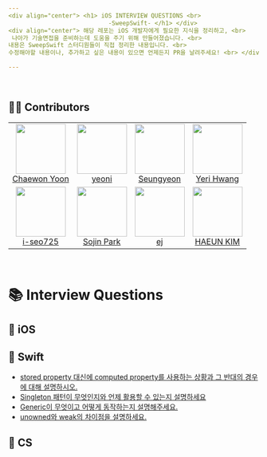 ```yaml
---
<div align="center"> <h1> iOS INTERVIEW QUESTIONS <br>
                            -SweepSwift- </h1> </div>
<div align="center"> 해당 레포는 iOS 개발자에게 필요한 지식을 정리하고, <br>
 나아가 기술면접을 준비하는데 도움을 주기 위해 만들어졌습니다. <br>
내용은 SweepSwift 스터디원들이 직접 정리한 내용입니다. <br>
수정해야할 내용이나, 추가하고 싶은 내용이 있으면 언제든지 PR을 날려주세요! <br> </div>

---
```

<br>

## 🧑‍💻 Contributors

<table>
  <tr>
   <td align="center">
      <a href="https://github.com/chaeondev">
       <img src="https://avatars.githubusercontent.com/u/80023607?v=4" width="100px;" alt=""/>
       <br />
     Chaewon Yoon
    </a>
     </td>
    <td align="center">
      <a href="https://github.com/andwecrawl">
       <img src="https://avatars.githubusercontent.com/u/120160532?v=4" width="100px;" alt=""/>
       <br />
      yeoni
      <br />
     </a>
     </td>
    <td align="center">
      <a href="https://github.com/989ksy">
       <img src="https://avatars.githubusercontent.com/u/122261047?v=4" width="100px;" alt=""/>
       <br />
      Seungyeon
      <br />
     </a>
     </td>
   <td align="center">
      <a href="https://github.com/hwangyeri">    
       <img src="https://avatars.githubusercontent.com/u/114602459?v=4" width="100px;" alt=""/>
       <br />
     Yeri Hwang
     <br />
     </a>
     </td>
  </tr>
  <tr>
   <td align="center">
      <a href="https://github.com/i-seo725">
       <img src="https://avatars.githubusercontent.com/u/140357379?v=4" width="100px;" alt=""/>
       <br />
     i-seo725
     </a>
     <br />
     </td>
   <td align="center">
      <a href="https://github.com/sojin-p">
       <img src="https://avatars.githubusercontent.com/u/140357450?v=4" width="100px;" alt=""/>
       <br />
      Sojin Park
     </a>
     <br />
    </td>
   <td align="center">
      <a href="https://github.com/zeze95">
       <img src="https://avatars.githubusercontent.com/u/97089140?v=4" width="100px;" alt=""/>
       <br />
     ej
     </a>
     <br />
     </td>
    </td>
   <td align="center">
      <a href="https://github.com/ha-ny">
       <img src="https://avatars.githubusercontent.com/u/130643750?v=4" width="100px;" alt=""/>
       <br />
     HAEUN KIM
     <br />
     </td>
  </tr>
</table>
<br />

# 📚 Interview Questions

## 📌 iOS

## 📌 Swift

* [stored property 대신에 computed property를 사용하는 상황과 그 반대의 경우에 대해 설명하시오.](https://github.com/SweepSwift/iOS_InterviewStudy/blob/main/Swift/computed_vs_stored_property.md)
* [Singleton 패턴이 무엇인지와 언제 활용할 수 있는지 설명하세요](https://github.com/SweepSwift/iOS_InterviewStudy/blob/571da7936b853b65067b0f5bb7bdc6383579b34c/Swift/singleton_pattern.md)
* [Generic이 무엇이고 어떻게 동작하는지 설명해주세요.](https://github.com/SweepSwift/iOS_InterviewStudy/blob/main/Swift/generic.md)
* [unowned와 weak의 차이점을 설명하세요.](https://github.com/SweepSwift/iOS_InterviewStudy/blob/main/Swift/unowned_weak.md)

## 📌 CS
